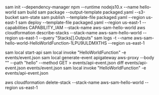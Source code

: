 sam init --dependency-manager npm --runtime nodejs10.x --name hello-world
sam build
sam package --output-template packaged.yaml --s3-bucket sam-state
sam publish --template-file packaged.yaml --region us-east-1
sam deploy --template-file packaged.yaml --region us-east-1 --capabilities CAPABILITY_IAM --stack-name aws-sam-hello-world
aws cloudformation describe-stacks --stack-name aws-sam-hello-world --region us-east-1 --query "Stacks[].Outputs"
sam logs -t --name aws-sam-hello-world-HelloWorldFunction-1LPU9ULDMXTHS --region us-east-1


sam local start-api
sam local invoke "HelloWorldFunction" -e events/event.json
sam local generate-event apigateway aws-proxy --body "" --path "hello" --method GET > events/api-event.json
diff events/api-event.json events/event.json
sam local invoke "HelloWorldFunction" -e events/api-event.json

aws cloudformation delete-stack --stack-name aws-sam-hello-world --region us-east-1